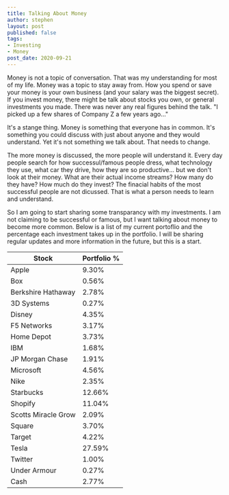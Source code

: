 ```yaml
---
title: Talking About Money
author: stephen
layout: post
published: false
tags:
- Investing
- Money
post_date: 2020-09-21
---
```

Money is not a topic of conversation. That was my understanding for most of my life. Money was a topic to stay away from. How you spend or save your money is your own business (and your salary was the biggest secret). If you invest money, there might be talk about stocks you own, or general investments you made. There was never any real figures behind the talk. "I picked up a few shares of Company Z a few years ago..." 

It's a stange thing. Money is something that everyone has in common. It's something you could discuss with just about anyone and they would understand. Yet it's not something we talk about. That needs to change.

The more money is discussed, the more people will understand it. Every day people search for how successul/famous people dress, what technology they use, what car they drive, how they are so productive... but we don't look at their money. What are their actual income streams? How many do they have? How much do they invest? The finacial habits of the most successful people are not dicussed. That is what a person needs to learn and understand. 

So I am going to start sharing some transparancy with my investments. I am not claiming to be successful or famous, but I want talking about money to become more common. Below is a list of my current portoflio and the percentage each investment takes up in the portfolio. I will be sharing regular updates and more information in the future, but this is a start. 

| Stock               | Portfolio % |
| ---                 | ---         |
| Apple               | 9.30%       |
| Box                 | 0.56%       |
| Berkshire Hathaway  | 2.78%       |
| 3D Systems          | 0.27%       |
| Disney              | 4.35%       |
| F5 Networks         | 3.17%       |
| Home Depot          | 3.73%       |
| IBM                 | 1.68%       |
| JP Morgan Chase     | 1.91%       |
| Microsoft           | 4.56%       |
| Nike                | 2.35%       |
| Starbucks           | 12.66%      |
| Shopify             | 11.04%      |
| Scotts Miracle Grow | 2.09%       |
| Square              | 3.70%       |
| Target              | 4.22%       |
| Tesla               | 27.59%      |
| Twitter             | 1.00%       |
| Under Armour        | 0.27%       |
| Cash                | 2.77%       |



